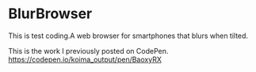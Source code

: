 # BlurBrowser
This is test coding.A web browser for smartphones that blurs when tilted.

This is the work I previously posted on CodePen.
https://codepen.io/koima_output/pen/BaoxyRX
